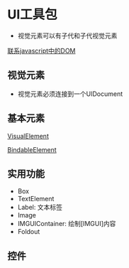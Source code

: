 # UI工具包

- 视觉元素可以有子代和子代视觉元素

[联系javascript中的DOM](javascript_DOM.md)

## 视觉元素

- 视觉元素必须连接到一个UIDocument

## 基本元素

[VisualElement](Unity_UI_toolkit_VisualElement.md)

[BindableElement](Unity_UI_toolkit_BindableElement.md)

## 实用功能

- Box
- TextElement
- Label: 文本标签
- Image
- IMGUIContainer: 绘制[IMGUI]内容
- Foldout

## 控件

